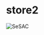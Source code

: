 # store2

![SeSAC](https://github.com/ParkSeoul/store/assets/144662637/1a3abdda-099f-4240-a93b-5e9eb33e45c5)
